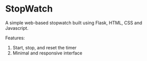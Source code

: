 # StopWatch
A simple web-based stopwatch built using Flask, HTML, CSS and Javascript. 

Features: 
1) Start, stop, and reset the timer
2) Minimal and responsive interface
